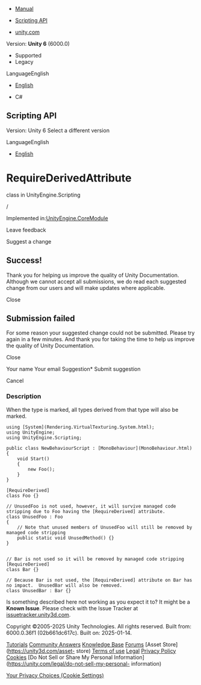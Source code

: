 [ ]()

  * [Manual](../Manual/index.html)
  * [Scripting API](../ScriptReference/index.html)

  * [unity.com](https://unity.com/)

Version: **Unity 6** (6000.0)

  * Supported
  * Legacy

LanguageEnglish

  * [English]()

  * C#

[ ](https://docs.unity3d.com)

## Scripting API

Version: Unity 6 Select a different version

LanguageEnglish

  * [English]()

# RequireDerivedAttribute

class in UnityEngine.Scripting

/

Implemented in:[UnityEngine.CoreModule](UnityEngine.CoreModule.html)

Leave feedback

Suggest a change

## Success!

Thank you for helping us improve the quality of Unity Documentation. Although
we cannot accept all submissions, we do read each suggested change from our
users and will make updates where applicable.

Close

## Submission failed

For some reason your suggested change could not be submitted. Please <a>try
again</a> in a few minutes. And thank you for taking the time to help us
improve the quality of Unity Documentation.

Close

Your name Your email Suggestion* Submit suggestion

Cancel

[ ]()

### Description

When the type is marked, all types derived from that type will also be marked.

    
    
    using [System](Rendering.VirtualTexturing.System.html);
    using UnityEngine;
    using UnityEngine.Scripting;  
      
    public class NewBehaviourScript : [MonoBehaviour](MonoBehaviour.html)
    {
        void Start()
        {
            new Foo();
        }
    }  
      
    [RequireDerived]
    class Foo {}  
      
    // UnusedFoo is not used, however, it will survive managed code stripping due to Foo having the [RequireDerived] attribute.
    class UnusedFoo : Foo
    {
        // Note that unused members of UnusedFoo will still be removed by managed code stripping
        public static void UnusedMethod() {}
    }  
      
    
    // Bar is not used so it will be removed by managed code stripping
    [RequireDerived]
    class Bar {}  
      
    // Because Bar is not used, the [RequireDerived] attribute on Bar has no impact.  UnusedBar will also be removed.
    class UnusedBar : Bar {}
    

Is something described here not working as you expect it to? It might be a
**Known Issue**. Please check with the Issue Tracker at
[issuetracker.unity3d.com](https://issuetracker.unity3d.com).

Copyright ©2005-2025 Unity Technologies. All rights reserved. Built from:
6000.0.36f1 (02b661dc617c). Built on: 2025-01-14.

[Tutorials](https://unity3d.com/learn) [Community
Answers](https://answers.unity3d.com) [Knowledge
Base](https://support.unity3d.com/hc/en-us)
[Forums](https://forum.unity3d.com) [Asset Store](https://unity3d.com/asset-
store) [Terms of use](https://docs.unity3d.com/Manual/TermsOfUse.html)
[Legal](https://unity.com/legal) [Privacy
Policy](https://unity.com/legal/privacy-policy)
[Cookies](https://unity.com/legal/cookie-policy) [Do Not Sell or Share My
Personal Information](https://unity.com/legal/do-not-sell-my-personal-
information)

[Your Privacy Choices (Cookie Settings)](javascript:void\(0\);)

